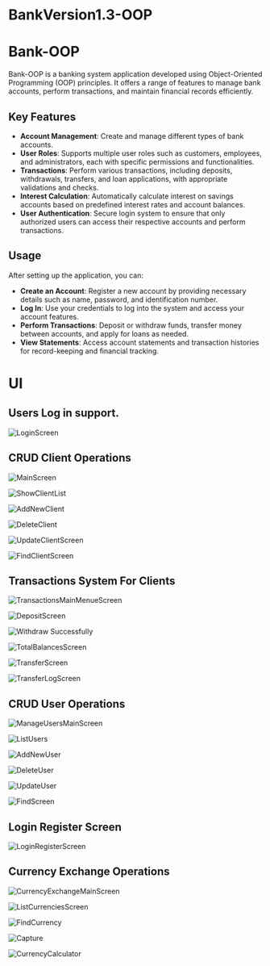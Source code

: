 # BankVersion1.3-OOP

# Bank-OOP

Bank-OOP is a banking system application developed using Object-Oriented Programming (OOP) principles. It offers a range of features to manage bank accounts, perform transactions, and maintain financial records efficiently.

## Key Features


- **Account Management**: Create and manage different types of bank accounts.
- **User Roles**: Supports multiple user roles such as customers, employees, and administrators, each with specific permissions and functionalities.
- **Transactions**: Perform various transactions, including deposits, withdrawals, transfers, and loan applications, with appropriate validations and checks.
- **Interest Calculation**: Automatically calculate interest on savings accounts based on predefined interest rates and account balances.
- **User Authentication**: Secure login system to ensure that only authorized users can access their respective accounts and perform transactions.

## Usage


After setting up the application, you can:

- **Create an Account**: Register a new account by providing necessary details such as name, password, and identification number.
- **Log In**: Use your credentials to log into the system and access your account features.
- **Perform Transactions**: Deposit or withdraw funds, transfer money between accounts, and apply for loans as needed.
- **View Statements**: Access account statements and transaction histories for record-keeping and financial tracking.

# UI
**Users Log in support.**
--
![LoginScreen](https://github.com/user-attachments/assets/34878ce0-32a0-4ef7-90a3-aa4d1bdc245b)

**CRUD Client Operations**
--
![MainScreen](https://github.com/user-attachments/assets/7698fb84-055b-4389-89f7-b57692f30d32)

![ShowClientList](https://github.com/user-attachments/assets/0a4b0897-51b6-41c0-bc99-2663ad48c6ad)

![AddNewClient](https://github.com/user-attachments/assets/28fc3553-1b04-4ae2-a457-cdf4edbdc7a8)

![DeleteClient](https://github.com/user-attachments/assets/4486b47c-44d2-47a6-8f83-481efdac3add)

![UpdateClientScreen](https://github.com/user-attachments/assets/841a4444-b958-4a1d-b882-9e96a51321bd)

![FindClientScreen](https://github.com/user-attachments/assets/d365fafe-bc68-4f43-9ef5-b39769db7ca2)




**Transactions System For Clients**
--
![TransactionsMainMenueScreen](https://github.com/user-attachments/assets/b79699fe-a070-457c-8dce-3dd4be328321)

![DepositScreen](https://github.com/user-attachments/assets/883d78b4-9ee8-496b-ba99-d2279c458cdf)

![Withdraw Successfully](https://github.com/user-attachments/assets/323eca2f-cf26-4587-9579-b1109929516b)

![TotalBalancesScreen](https://github.com/user-attachments/assets/2690f4ba-9f1b-4c80-be6b-6c55bcc24479)

![TransferScreen](https://github.com/user-attachments/assets/7b6a2e30-5eb3-40c3-8d5a-af6c1924343f)

![TransferLogScreen](https://github.com/user-attachments/assets/ed650a69-1a6d-4121-803a-3e8af7001538)

**CRUD User Operations**
--
![ManageUsersMainScreen](https://github.com/user-attachments/assets/60e3c3d9-3b0e-4dcb-b949-612c4738d1f8)

![ListUsers](https://github.com/user-attachments/assets/66c6f9c6-6866-41af-869d-1d71a3857be6)

![AddNewUser](https://github.com/user-attachments/assets/45f6bb59-0865-4adb-913f-d690efa91cef)

![DeleteUser](https://github.com/user-attachments/assets/f4d914e0-0814-4ea3-975d-ea33e5d0d645)

![UpdateUser](https://github.com/user-attachments/assets/63daa2f2-7589-489f-832c-b39cfe0cb9f4)

![FindScreen](https://github.com/user-attachments/assets/1bdf89a6-c4b7-46c5-9ffa-91c0aff78e63)

**Login Register Screen**
--
![LoginRegisterScreen](https://github.com/user-attachments/assets/d288373e-9a75-4705-a726-b37ce7b6190f)

## Currency Exchange Operations
![CurrencyExchangeMainScreen](https://github.com/user-attachments/assets/9e3088bf-94e3-4d23-b4e1-a77aa89c9af8)

![ListCurrenciesScreen](https://github.com/user-attachments/assets/e5229459-581e-4f87-ae44-8c5171d8efb1)

![FindCurrency](https://github.com/user-attachments/assets/104a5c08-4bde-4146-9e13-bf0c3e94fc70)

![Capture](https://github.com/user-attachments/assets/010d9830-95eb-428f-a64f-c72237b773ac)

![CurrencyCalculator](https://github.com/user-attachments/assets/65516283-be9c-44df-9437-84f01951abba)

















